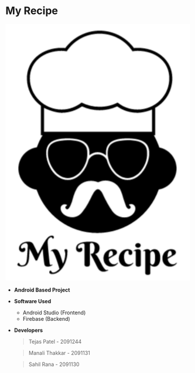 # My Recipe

![Application Logo](https://github.com/tejaspatel083/SDT_PROJECT/blob/master/my_recipe_logo.png)

* **Android Based Project**

* **Software Used**
  - Android Studio (Frontend)
  - Firebase  (Backend)

* **Developers** 
  > Tejas Patel - 2091244

  > Manali Thakkar - 2091131  

  > Sahil Rana - 2091130  
  
